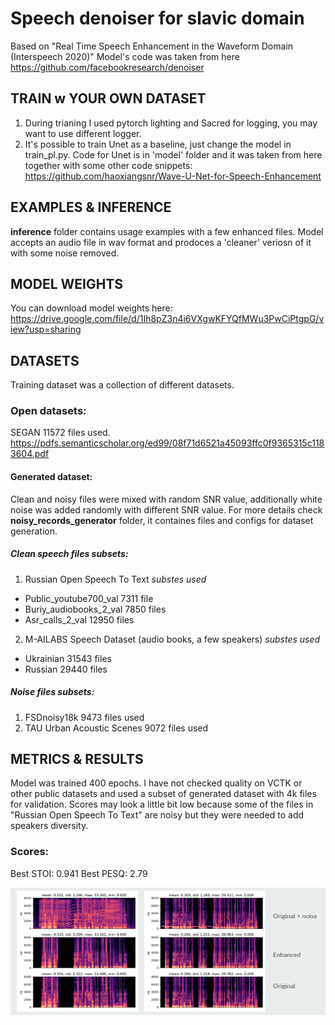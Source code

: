 # Speech denoiser for slavic domain 
Based on "Real Time Speech Enhancement in the Waveform Domain (Interspeech 2020)"
Model's code was taken from here https://github.com/facebookresearch/denoiser

## TRAIN w YOUR OWN DATASET
1. During trianing I used pytorch lighting and Sacred for logging, you may want to use different logger. 
2. It's possible to train Unet as a baseline, just change the model in train_pl.py. Code for Unet is in 'model' folder and it was taken from here together with some other code snippets:
https://github.com/haoxiangsnr/Wave-U-Net-for-Speech-Enhancement

## EXAMPLES & INFERENCE
**inference** folder contains usage examples with a few enhanced files. 
Model accepts an audio file in wav format and prodoces a 'cleaner' veriosn of it with some noise removed.

## MODEL WEIGHTS
You can download model weights here:
https://drive.google.com/file/d/1Ih8pZ3n4i6VXgwKFYQfMWu3PwCiPtgpG/view?usp=sharing


## DATASETS
Training dataset was a collection of different datasets.

### Open datasets:
SEGAN 11572 files used.
https://pdfs.semanticscholar.org/ed99/08f71d6521a45093ffc0f9365315c1183604.pdf

#### Generated dataset:
Clean and noisy files were mixed with random SNR value, additionally white noise was added randomly with different SNR value. For more details check **noisy_records_generator** folder, it containes files and configs for dataset generation.

##### Clean speech files subsets:
1. Russian Open Speech To Text 
*substes used*
- Public_youtube700_val 7311 file
- Buriy_audiobooks_2_val 7850 files
- Asr_calls_2_val 12950 files 

2. M-AILABS Speech Dataset  (audio books, a few speakers)
*substes used*
- Ukrainian 31543 files
- Russian 29440 files

##### Noise files subsets:
1. FSDnoisy18k 9473 files used
2. TAU Urban Acoustic Scenes 9072 files used


## METRICS & RESULTS
Model was trained 400 epochs. I have not checked quality on VCTK or other public datasets and used a subset of generated dataset with 4k files for validation.
Scores may look a little bit low because some of the files in "Russian Open Speech To Text" are noisy but they were needed to add speakers diversity. 
### Scores:
Best STOI: 0.941 
Best PESQ: 2.79

<img src="specs.png">


